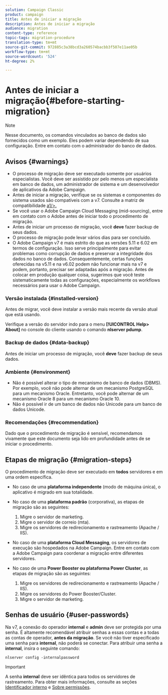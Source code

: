 ```yaml
---
solution: Campaign Classic
product: campaign
title: Antes de iniciar a migração
description: Antes de iniciar a migração
audience: migration
content-type: reference
topic-tags: migration-procedure
translation-type: tm+mt
source-git-commit: 972885c3a38bcd3a260574bacbb3f507e11ae05b
workflow-type: tm+mt
source-wordcount: '524'
ht-degree: 2%

---
```



# Antes de iniciar a migração{#before-starting-migration}

>[!NOTE]
>
>Nesse documento, os comandos vinculados ao banco de dados são fornecidos como um exemplo. Eles podem variar dependendo de sua configuração. Entre em contato com o administrador do banco de dados.

## Avisos {#warnings}

* O processo de migração deve ser executado somente por usuários especialistas. Você deve ser assistido por pelo menos um especialista em banco de dados, um administrador de sistema e um desenvolvedor de aplicativos da Adobe Campaign.
* Antes de iniciar a migração, verifique se os sistemas e componentes do sistema usados são compatíveis com a v7. Consulte a matriz de compatibilidade [a1/>.](../../rn/using/compatibility-matrix.md)
* Se você usar o Adobe Campaign Cloud Messaging (mid-sourcing), entre em contato com o Adobe antes de iniciar todo o procedimento de migração.
* Antes de iniciar um processo de migração, você **deve** fazer backup de seus dados.
* O processo de migração pode levar vários dias para ser concluído.
* O Adobe Campaign v7 é mais estrito do que as versões 5.11 e 6.02 em termos de configuração. Isso serve principalmente para evitar problemas como corrupção de dados e preservar a integridade dos dados no banco de dados. Consequentemente, certas funções oferecidas na v5.11 e na v6.02 podem não funcionar mais na v7 e podem, portanto, precisar ser adaptadas após a migração. Antes de colocar em produção qualquer coisa, sugerimos que você teste sistematicamente todas as configurações, especialmente os workflows necessários para usar o Adobe Campaign.

### Versão instalada {#installed-version}

Antes de migrar, você deve instalar a versão mais recente da versão atual que está usando.

Verifique a versão do servidor indo para o menu **[!UICONTROL Help> About]** no console do cliente usando o comando **nlserver pdump**.

### Backup de dados {#data-backup}

Antes de iniciar um processo de migração, você **deve** fazer backup de seus dados.

### Ambiente {#environment}

* Não é possível alterar o tipo de mecanismo de banco de dados (DBMS). Por exemplo, você não pode alternar de um mecanismo PostgreSQL para um mecanismo Oracle. Entretanto, você pode alternar de um mecanismo Oracle 8 para um mecanismo Oracle 10.
* Não é possível ir de um banco de dados não Unicode para um banco de dados Unicode.

### Recomendações {#recommendation}

Dado que o procedimento de migração é sensível, recomendamos vivamente que este documento seja lido em profundidade antes de se iniciar o procedimento.

## Etapas de migração {#migration-steps}

O procedimento de migração deve ser executado em **todos** servidores e em uma ordem específica.

* No caso de uma **plataforma independente** (modo de máquina única), o aplicativo é migrado em sua totalidade.
* No caso de uma **plataforma padrão** (corporativa), as etapas de migração são as seguintes:

   1. Migre o servidor de marketing.
   1. Migre o servidor de correio (mta).
   1. Migre os servidores de redirecionamento e rastreamento (Apache / IIS).

* No caso de uma **plataforma Cloud Messaging**, os servidores de execução são hospedados na Adobe Campaign. Entre em contato com a Adobe Campaign para coordenar a migração entre diferentes servidores.
* No caso de uma **Power Booster ou plataforma Power Cluster**, as etapas de migração são as seguintes:

   1. Migre os servidores de redirecionamento e rastreamento (Apache / IIS).
   1. Migre os servidores do Power Booster/Cluster.
   1. Migre o servidor de marketing.

## Senhas de usuário {#user-passwords}

Na v7, a conexão do operador **internal** e **admin** deve ser protegida por uma senha. É altamente recomendável atribuir senhas a essas contas e a todas as contas de operador, **antes da migração**. Se você não tiver especificado uma senha para **internal**, não poderá se conectar. Para atribuir uma senha a **internal**, insira o seguinte comando:

```
nlserver config -internalpassword
```

>[!IMPORTANT]
>
>A senha **internal** deve ser idêntica para todos os servidores de rastreamento. Para obter mais informações, consulte as seções [Identificador interno](../../installation/using/campaign-server-configuration.md#internal-identifier) e [Sobre permissões](../../platform/using/access-management.md#about-permissions).

